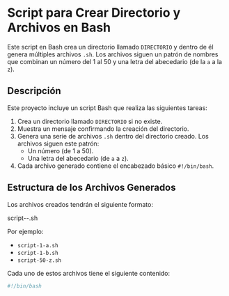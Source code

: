 # Script para Crear Directorio y Archivos en Bash

Este script en Bash crea un directorio llamado `DIRECTORIO` y dentro de él genera múltiples archivos `.sh`. Los archivos siguen un patrón de nombres que combinan un número del 1 al 50 y una letra del abecedario (de la `a` a la `z`).

## Descripción

Este proyecto incluye un script Bash que realiza las siguientes tareas:

1. Crea un directorio llamado `DIRECTORIO` si no existe.
2. Muestra un mensaje confirmando la creación del directorio.
3. Genera una serie de archivos `.sh` dentro del directorio creado. Los archivos siguen este patrón:
    - Un número (de 1 a 50).
    - Una letra del abecedario (de `a` a `z`).
4. Cada archivo generado contiene el encabezado básico `#!/bin/bash`.

## Estructura de los Archivos Generados

Los archivos creados tendrán el siguiente formato:

script-<numero>-<letra>.sh


Por ejemplo:

- `script-1-a.sh`
- `script-1-b.sh`
- `script-50-z.sh`

Cada uno de estos archivos tiene el siguiente contenido:

```bash
#!/bin/bash
